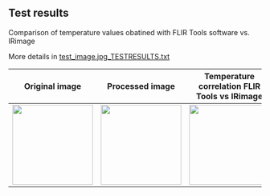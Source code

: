 ## Test results

Comparison of temperature values obatined with FLIR Tools software vs. IRimage

More details in [test_image.jpg_TESTRESULTS.txt](https://github.com/gpereyrairujo/IRimage/blob/master/IRimage/test/test_image.jpg_TESTRESULTS.txt)

Original image | Processed image | Temperature correlation FLIR Tools vs IRimage
--- | --- | ---
<img src="https://github.com/gpereyrairujo/IRimage/blob/master/IRimage/test/test_image.jpg" width="160">| <img src="https://github.com/gpereyrairujo/IRimage/blob/master/IRimage/test/test_image.jpg_COLOR.png" width="160">| <img src="https://github.com/gpereyrairujo/IRimage/blob/master/IRimage/test/test_image_PLOT.png" width="160">
